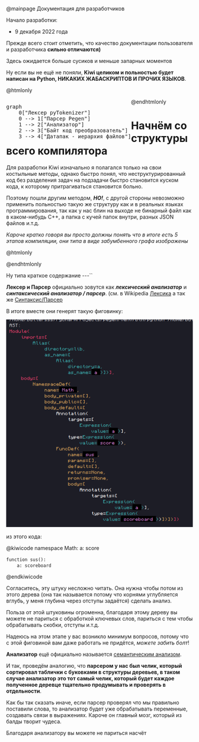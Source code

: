 @mainpage Документация для разработчиков

Начало разработки:
- 9 декабря 2022 года

Прежде всего стоит отметить, что качество документации пользователя
и разработчика **сильно отличаются)**

Здесь ожидается больше сусиков и меньше запарных моментов

Ну если вы не ещё не поняли, **Kiwi целиком и польностью будет написан на Python,
НИКАКИХ ЖАБАСКРИПТОВ И ПРОЧИХ ЯЗЫКОВ**.

@htmlonly
<div>
<pre class="mermaid" style="float: left; height: 100%">
graph
    0["Лексер pyTokenizer"]
    0 --> 1["Парсер Pegen"]
    1 --> 2["Анализатор"]
    2 --> 3["Байт код преобразователь"]
    3 --> 4["Датапак - иерархия файлов"]
</pre>
<img src="https://i1.sndcdn.com/artworks-000032011179-v3cdjs-t500x500.jpg" alt="" style="float:right;"/>
@endhtmlonly

# Начнём со структуры всего компилятора

Для разработки Kiwi изначально я полагался только на свои костыльные методы, однако
быстро понял, что неструктурированный код без разделения задач на подзадачи быстро становится
куском кода, к которому притрагиваться становится больно.

Поэтому пошли другим методом, ***НО!***, с другой стороны невозможно
применить польностью такую же структуру как и в реальных языках программирования,
так как у нас блин на выходе не бинарный файл как в каком-нибудь C++, а папка с кучей папок
внутри, разных JSON файлов и.т.д.

*Кароче кратко говоря вы просто должны понять что в итоге есть 5 этапов компиляции, они типа в
виде забумбенного графа изображены*

@htmlonly
</div>
@endhtmlonly

Ну типа краткое содержание
---``

**Лексер и Парсер** официально зовутся как ***лексический анализатор*** и ***синтаксический анализатор / парсер***.
(см. в Wikipedia [Лексика](https://en.wikipedia.org/wiki/Lexical_analysis)
а так же [Синтаксис/Парсер](https://en.wikipedia.org/wiki/Parsing)

В итоге вместе они генерят такую фиговинку:

![](assets/img.png)

из этого кода:

@kiwicode
namespace Math:
    a: score

    function sus():
        a: scoreboard
@endkiwicode

Согласитесь, эту штуку несложно читать. Она нужна чтобы потом из этого дерева (она так называется
потому что корнями углубляется вглубь, у меня глубина через отступы задаётся) сделать анализ.

Польза от этой штуковины огроменна, благодаря этому дереву вы можете не париться с обработкой ключевых
слов, париться с тем чтобы обрабатывать скобки, отступы и.т.д.

Надеюсь на этом этапе у вас возникло минимум вопросов, потому что с этой фиговиной вам даже работать
не придётся, *можете забить болт*!

**Анализатор** ещё официально называется [семантическим анализом](https://en.wikipedia.org/wiki/Computational_semantics).

И так, проведём аналогию, что **парсером у нас был челик, который сортировал таблички с буковками в структуры деревьев,
в таком случае анализатор это тот самый челик, который будет каждое полученное деревце тщательно
продумывать и проверять в отдельности**.

Как бы так сказать иначе, если парсер проверял что мы правильно поставили слова, то анализатор будет уже
обрабатывать переменные, создавать связи в выражениях. Кароче он главный мозг, который из балды творит чудеса.

Благодаря анализатору вы можете не париться насчёт 


